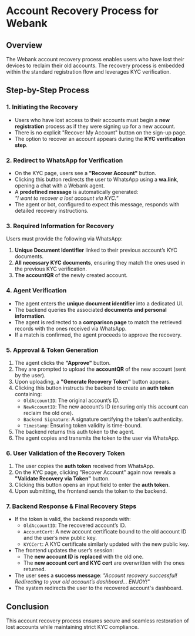 # Account Recovery Process for Webank

## Overview
The Webank account recovery process enables users who have lost their devices to reclaim their old accounts. The recovery process is embedded within the standard registration flow and leverages KYC verification.

## Step-by-Step Process

### 1. Initiating the Recovery
- Users who have lost access to their accounts must begin a **new registration** process as if they were signing up for a new account.
- There is no explicit "Recover My Account" button on the sign-up page.
- The option to recover an account appears during the **KYC verification step**.

### 2. Redirect to WhatsApp for Verification
- On the KYC page, users see a **"Recover Account"** button.
- Clicking this button redirects the user to WhatsApp using a **wa.link**, opening a chat with a Webank agent.
- A **predefined message** is automatically generated:  
  _"I want to recover a lost account via KYC."_
- The agent or bot, configured to expect this message, responds with detailed recovery instructions.

### 3. Required Information for Recovery
Users must provide the following via WhatsApp:
1. **Unique Document Identifier** linked to their previous account’s KYC documents.
2. **All necessary KYC documents**, ensuring they match the ones used in the previous KYC verification.
3. **The accountQR** of the newly created account.

### 4. Agent Verification
- The agent enters the **unique document identifier** into a dedicated UI.
- The backend queries the associated **documents and personal information**.
- The agent is redirected to a **comparison page** to match the retrieved records with the ones received via WhatsApp.
- If a match is confirmed, the agent proceeds to approve the recovery.

### 5. Approval & Token Generation
1. The agent clicks the **"Approve"** button.
2. They are prompted to upload the **accountQR** of the new account (sent by the user).
3. Upon uploading, a **"Generate Recovery Token"** button appears.
4. Clicking this button instructs the backend to create an **auth token** containing:
   - `OldAccountID`: The original account’s ID.
   - `NewAccountID`: The new account’s ID (ensuring only this account can reclaim the old one).
   - `Backend Signature`: A signature certifying the token's authenticity.
   - `Timestamp`: Ensuring token validity is time-bound.
5. The backend returns this auth token to the agent.
6. The agent copies and transmits the token to the user via WhatsApp.

### 6. User Validation of the Recovery Token
1. The user copies the **auth token** received from WhatsApp.
2. On the KYC page, clicking "Recover Account" again now reveals a **"Validate Recovery via Token"** button.
3. Clicking this button opens an input field to enter the **auth token**.
4. Upon submitting, the frontend sends the token to the backend.

### 7. Backend Response & Final Recovery Steps
- If the token is valid, the backend responds with:
  - `OldAccountID`: The recovered account’s ID.
  - `AccountCert`: A new account certificate bound to the old account ID and the user’s new public key.
  - `KYCCert`: A KYC certificate similarly updated with the new public key.
- The frontend updates the user’s session:
  - The **new account ID is replaced** with the old one.
  - The **new account cert and KYC cert** are overwritten with the ones returned.
- The user sees a **success message**: _"Account recovery successful! Redirecting to your old account’s dashboard... ENJOY!"_
- The system redirects the user to the recovered account's dashboard.

## Conclusion
This account recovery process ensures secure and seamless restoration of lost accounts while maintaining strict KYC compliance.
